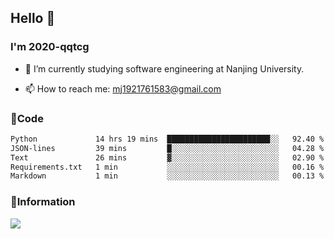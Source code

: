## Hello 👋


### I'm 2020-qqtcg

- 🔭 I’m currently studying software engineering at Nanjing University. 
<!-- - 🌱 I’m currently learning MLsys and -->
<!-- - 👯 I’m looking to collaborate on ... -->
<!-- - 🤔 I’m looking for help with ... -->
<!-- - 💬 Ask me about ... -->
- 📫 How to reach me: mj1921761583@gmail.com
<!-- - 😄 Pronouns: ... -->
<!-- - ⚡ Fun fact: ... -->

### 🌱Code
<!--START_SECTION:waka-->

```txt
Python             14 hrs 19 mins  ███████████████████████░░   92.40 %
JSON-lines         39 mins         █░░░░░░░░░░░░░░░░░░░░░░░░   04.28 %
Text               26 mins         ▓░░░░░░░░░░░░░░░░░░░░░░░░   02.90 %
Requirements.txt   1 min           ░░░░░░░░░░░░░░░░░░░░░░░░░   00.16 %
Markdown           1 min           ░░░░░░░░░░░░░░░░░░░░░░░░░   00.13 %
```

<!--END_SECTION:waka-->

### 💬Information
![](https://github-readme-stats.vercel.app/api?username=2020-qqtcg&theme=buefy&hide_border=false)


<!-- <div align="center"> <img src="https://github-readme-activity-graph.vercel.app/graph?username=2020-qqtcg&theme=minimal" /> </div> -->


